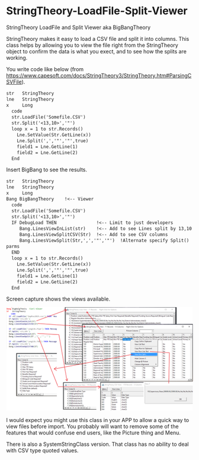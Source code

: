 # StringTheory-LoadFile-Split-Viewer
 StringTheory LoadFile and Split Viewer aka BigBangTheory

StringTheory makes it easy to load a CSV file and split it into columns. 
This class helps by allowing you to view the file right from the StringTheory object to confirm the data is what you exect, and to see how the splits are working.

You write code like below (from https://www.capesoft.com/docs/StringTheory3/StringTheory.htm#ParsingCSVFile).
```Clarion
str   StringTheory
lne   StringTheory
x     Long
  code
  str.LoadFile('Somefile.CSV')
  str.Split('<13,10>','"')
  loop x = 1 to str.Records()
    Lne.SetValue(Str.GetLine(x))
    Lne.Split(',','"','"',true)
    field1 = Lne.GetLine(1)
    field2 = Lne.GetLine(2)
  End
```

Insert BigBang to see the results.

```Clarion
str   StringTheory
lne   StringTheory
x     Long
Bang BigBangTheory    !<-- Viewer
  code
  str.LoadFile('Somefile.CSV')
  str.Split('<13,10>','"')
  IF DebugLoad THEN               !<-- Limit to just developers
     Bang.LinesViewInList(str)    !<-- Add to see Lines split by 13,10
     Bang.LinesViewSplitCSV(Str)  !<-- Add to see CSV columns
     Bang.LinesViewSplit(Str,',','"','"')  !Alternate specify Split() parms
  END
  loop x = 1 to str.Records()
    Lne.SetValue(Str.GetLine(x))
    Lne.Split(',','"','"',true)
    field1 = Lne.GetLine(1)
    field2 = Lne.GetLine(2)
  End
```

Screen capture shows the views available. 

![BigBangCapture](screenshotbang1.png)

I would expect you might use this class in your APP to allow a quick way to view files before import. You probably will want to remove some of the features that would confuse end users, like the Picture thing and Menu.

There is also a SystemStringClass version. That class has no ability to deal with CSV type quoted values.
